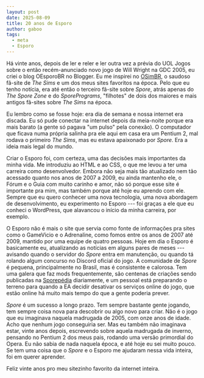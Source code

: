 ```yaml
---
layout: post
date: 2025-08-09
title: 20 anos de Esporo
author: gaboo
tags:
  - meta
  - Esporo
---
```


Há vinte anos, depois de ler e reler e ler outra vez a prévia do UOL Jogos sobre o então recém-anunciado novo jogo de Will Wright na GDC 2005, eu criei o blog OEsporoBR no Blogger. Eu me inspirei no [OSimBR](https://osimbr.net/), o saudoso fã-site de _The Sims_ e um dos meus sites favoritos na época. Pelo que eu tenho notícia, era até então o terceiro fã-site sobre _Spore_, atrás apenas do _The Spore Zone_ e do _SporePrograms_, "filhotes" de dois dos maiores e mais antigos fã-sites sobre _The Sims_ na época.

Eu lembro como se fosse hoje: era dia de semana e nossa internet era discada. Eu só pude conectar na internet depois da meia-noite porque era mais barato (a gente só pagava "um pulso" pela conexão). O computador que ficava numa própria salinha pra ele aqui em casa era um Pentium 2, mal rodava o primeiro _The Sims_, mas eu estava apaixonado por _Spore_. Era a ideia mais legal do mundo.

Criar o Esporo foi, com certeza, uma das decisões mais importantes da minha vida. Me introduziu ao HTML e ao CSS, o que me levou a ter uma carreira como desenvolvedor. Embora não seja mais tão atualizado nem tão acessado quanto nos anos de 2007 a 2009, eu ainda mantenho ele, o Fórum e o Guia com muito carinho e amor, não só porque esse site é importante pra mim, mas também porque até hoje eu aprendo com ele. Sempre que eu quero conhecer uma nova tecnologia, uma nova abordagem de desenvolvimento, eu experimento no Esporo --- foi graças a ele que eu conheci o WordPress, que alavancou o início da minha carreira, por exemplo.

O Esporo não é mais o site que servia como fonte de informações pra sites como o GameVicio e o Adrenaline, como fomos entre os anos de 2007 até 2009, mantido por uma equipe de quatro pessoas. Hoje em dia o Esporo é basicamente eu, atualizando as notícias em alguns pares de meses --- avisando quando o servidor do _Spore_ entra em manutenção, ou quando tá rolando algum concurso no Discord oficial do jogo. A comunidade de _Spore_ é pequena, principalmente no Brasil, mas é consistente e calorosa. Tem uma galera que faz mods frequentemente, são centenas de criações sendo publicadas na [Sporepédia](https://www.spore.com/sporepedia) diariamente, e um pessoal está preparando o terreno para quando a EA decidir desativar os serviços online do jogo, que estão online há muito mais tempo do que a gente poderia prever.

_Spore_ é um sucesso a longo prazo. Tem sempre bastante gente jogando, tem sempre coisa nova para descobrir ou algo novo para criar. Não é o jogo que eu imaginava naquela madrugada de 2005, com onze anos de idade. Acho que nenhum jogo conseguiria ser. Mas eu também não imaginava estar, vinte anos depois, escrevendo sobre aquela madrugada de inverno, pensando no Pentium 2 dos meus pais, rodando uma versão primordial do Opera. Eu não sabia de nada naquela época, e até hoje eu sei muito pouco. Se tem uma coisa que o _Spore_ e o Esporo me ajudaram nessa vida inteira, foi em querer aprender.

Feliz vinte anos pro meu sitezinho favorito da internet inteira.
